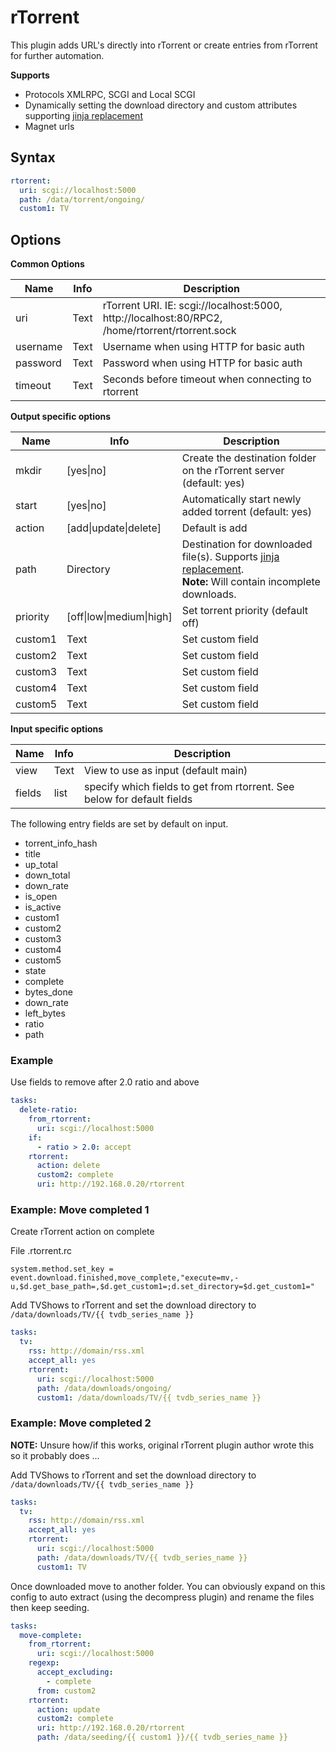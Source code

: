 # rTorrent

This plugin adds URL's directly into rTorrent or create entries from rTorrent for further automation.

**Supports**

* Protocols XMLRPC, SCGI and Local SCGI
* Dynamically setting the download directory and custom attributes supporting [jinja replacement](/Jinja)
* Magnet urls

## Syntax


```yaml
rtorrent:
  uri: scgi://localhost:5000
  path: /data/torrent/ongoing/
  custom1: TV
```

## Options
**Common Options**


| **Name** | **Info** | **Description** |
| --- | --- | --- |
| uri | Text | rTorrent URI. IE: scgi://localhost:5000, http://localhost:80/RPC2, /home/rtorrent/rtorrent.sock  |
| username | Text | Username when using HTTP for basic auth |
| password | Text | Password when using HTTP for basic auth |
| timeout | Text | Seconds before timeout when connecting to rtorrent |

**Output specific options**


| **Name** | **Info** | **Description** |
| --- | --- | --- |
| mkdir | [yes\|no] | Create the destination folder on the rTorrent server (default: yes) |
| start | [yes\|no] | Automatically start newly added torrent (default: yes) |
| action | [add\|update\|delete] | Default is add |
| path | Directory | Destination for downloaded file(s). Supports [jinja replacement](/Jinja). <br>**Note:** Will contain incomplete downloads.|
| priority | [off\|low\|medium\|high] | Set torrent priority (default off) |
| custom1 | Text | Set custom field |
| custom2 | Text | Set custom field |
| custom3 | Text | Set custom field |
| custom4 | Text | Set custom field |
| custom5 | Text | Set custom field |

**Input specific options**


| **Name** | **Info** | **Description** |
| --- | --- | --- |
| view | Text | View to use as input (default main) |
| fields | list | specify which fields to get from rtorrent. See below for default fields |

The following entry fields are set by default on input.

- torrent_info_hash
- title
- up_total
- down_total
- down_rate
- is_open
- is_active
- custom1
- custom2
- custom3
- custom4
- custom5
- state
- complete
- bytes_done
- down_rate
- left_bytes
- ratio
- path


### Example
Use fields to remove after 2.0 ratio and above

```yaml
tasks:
  delete-ratio:
    from_rtorrent:
      uri: scgi://localhost:5000
    if:
      - ratio > 2.0: accept
    rtorrent:
      action: delete
      custom2: complete
      uri: http://192.168.0.20/rtorrent
```


### Example: Move completed  1

Create rTorrent action on complete

File .rtorrent.rc

```
system.method.set_key = event.download.finished,move_complete,"execute=mv,-u,$d.get_base_path=,$d.get_custom1=;d.set_directory=$d.get_custom1="
```

Add TVShows to rTorrent and set the download directory to `/data/downloads/TV/{{ tvdb_series_name }}`

```yaml
tasks:
  tv:
    rss: http://domain/rss.xml
    accept_all: yes
    rtorrent:
      uri: scgi://localhost:5000
      path: /data/downloads/ongoing/
      custom1: /data/downloads/TV/{{ tvdb_series_name }}
```

### Example: Move completed  2

**NOTE:** Unsure how/if this works, original rTorrent plugin author wrote this so it probably does ...

Add TVShows to rTorrent and set the download directory to `/data/downloads/TV/{{ tvdb_series_name }}`

```yaml
tasks:
  tv:
    rss: http://domain/rss.xml
    accept_all: yes
    rtorrent:
      uri: scgi://localhost:5000
      path: /data/downloads/TV/{{ tvdb_series_name }}
      custom1: TV
```

Once downloaded move to another folder. You can obviously expand on this config to auto extract (using the decompress plugin) and rename the files then keep seeding.

```yaml
tasks:
  move-complete:
    from_rtorrent:
      uri: scgi://localhost:5000
    regexp:
      accept_excluding:
        - complete
      from: custom2
    rtorrent:
      action: update
      custom2: complete
      uri: http://192.168.0.20/rtorrent
      path: /data/seeding/{{ custom1 }}/{{ tvdb_series_name }}
```